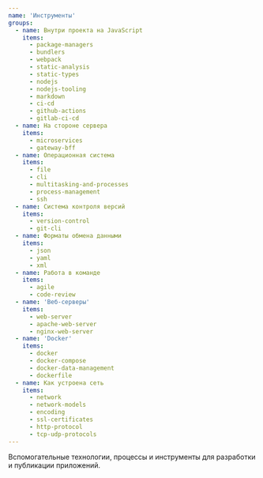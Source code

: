 ```yaml
---
name: 'Инструменты'
groups:
  - name: Внутри проекта на JavaScript
    items:
      - package-managers
      - bundlers
      - webpack
      - static-analysis
      - static-types
      - nodejs
      - nodejs-tooling
      - markdown
      - ci-cd
      - github-actions
      - gitlab-ci-cd
  - name: На стороне сервера
    items:
      - microservices
      - gateway-bff
  - name: Операционная система
    items:
      - file
      - cli
      - multitasking-and-processes
      - process-management
      - ssh
  - name: Система контроля версий
    items:
      - version-control
      - git-cli
  - name: Форматы обмена данными
    items:
      - json
      - yaml
      - xml
  - name: Работа в команде
    items:
      - agile
      - code-review
  - name: 'Веб-серверы'
    items:
      - web-server
      - apache-web-server
      - nginx-web-server
  - name: 'Docker'
    items:
      - docker
      - docker-compose
      - docker-data-management
      - dockerfile
  - name: Как устроена сеть
    items:
      - network
      - network-models
      - encoding
      - ssl-certificates
      - http-protocol
      - tcp-udp-protocols
---
```


Вспомогательные технологии, процессы и инструменты для разработки и публикации приложений.
